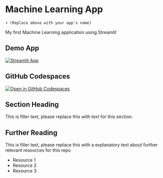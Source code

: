 # Machine Learning App 
```
⬆️ (Replace above with your app's name)
```

My first Machine Learning application using Streamlit

## Demo App

[![Streamlit App](https://static.streamlit.io/badges/streamlit_badge_black_white.svg)](https://streamlit.streamlit.app/)

## GitHub Codespaces

[![Open in GitHub Codespaces](https://github.com/codespaces/badge.svg)](https://codespaces.new/streamlit/app-starter-kit?quickstart=1)

## Section Heading

This is filler text, please replace this with text for this section.

## Further Reading

This is filler text, please replace this with a explanatory text about further relevant resources for this repo
- Resource 1
- Resource 2
- Resource 3
